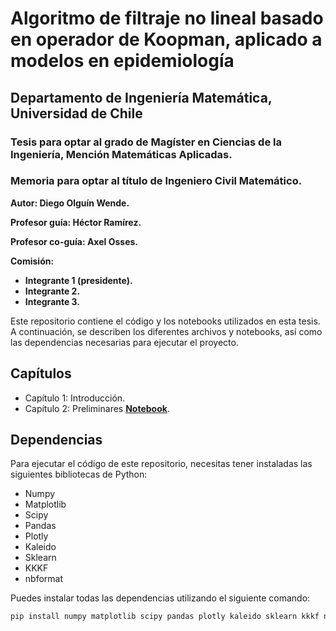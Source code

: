 # Algoritmo de filtraje no lineal basado en operador de Koopman, aplicado a modelos en epidemiología

## Departamento de Ingeniería Matemática, Universidad de Chile

### Tesis para optar al grado de Magíster en Ciencias de la Ingeniería, Mención Matemáticas Aplicadas.
### Memoria para optar al título de Ingeniero Civil Matemático.

**Autor: Diego Olguín Wende.**

**Profesor guía: Héctor Ramírez.**

**Profesor co-guía: Axel Osses.**

**Comisión:**

* **Integrante 1 (presidente).**
* **Integrante 2.**
* **Integrante 3.**

Este repositorio contiene el código y los notebooks utilizados en esta tesis. A continuación, se describen los diferentes archivos y notebooks, así como las dependencias necesarias para ejecutar el proyecto.

## Capítulos

* Capítulo 1: Introducción.
* Capítulo 2: Preliminares [**Notebook**](a).

## Dependencias

Para ejecutar el código de este repositorio, necesitas tener instaladas las siguientes bibliotecas de Python:

- Numpy
- Matplotlib
- Scipy
- Pandas
- Plotly
- Kaleido
- Sklearn
- KKKF
- nbformat

Puedes instalar todas las dependencias utilizando el siguiente comando:

```sh
pip install numpy matplotlib scipy pandas plotly kaleido sklearn kkkf nbformat
